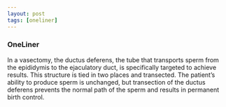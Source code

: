 ```yaml
---
layout: post
tags: [oneliner]
---
```



### OneLiner

In a vasectomy, the ductus deferens, the tube that transports sperm from the epididymis to the ejaculatory duct, is specifically targeted to achieve results. This structure is tied in two places and transected. The patient’s ability to produce sperm is unchanged, but transection of the ductus deferens prevents the normal path of the sperm and results in permanent birth control.
